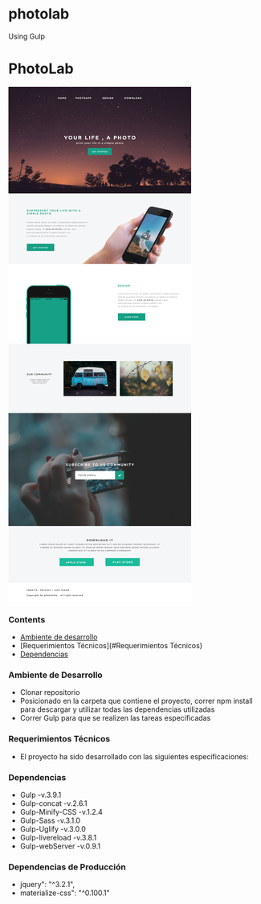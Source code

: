 # photolab
Using Gulp

# PhotoLab

![alt text](docs/photolab.jpg "Photolab")


### Contents
- [Ambiente de desarrollo](#desarrollo)
- [Requerimientos Técnicos](#Requerimientos Técnicos)
- [Dependencias](#dependencias)

### Ambiente de Desarrollo 
- Clonar repositorio
- Posicionado en la carpeta que contiene el proyecto, correr npm install  para descargar y utilizar todas las dependencias utilizadas
- Correr Gulp para que se realizen las tareas especificadas 

### Requerimientos Técnicos
- El proyecto ha sido desarrollado con las siguientes especificaciones:

### Dependencias 
- Gulp -v.3.9.1
- Gulp-concat -v.2.6.1
- Gulp-Minify-CSS  -v.1.2.4
- Gulp-Sass -v.3.1.0
- Gulp-Uglify -v.3.0.0
- Gulp-livereload -v.3.8.1
- Gulp-webServer -v.0.9.1

### Dependencias de Producción
- jquery": "^3.2.1",
- materialize-css": "^0.100.1"